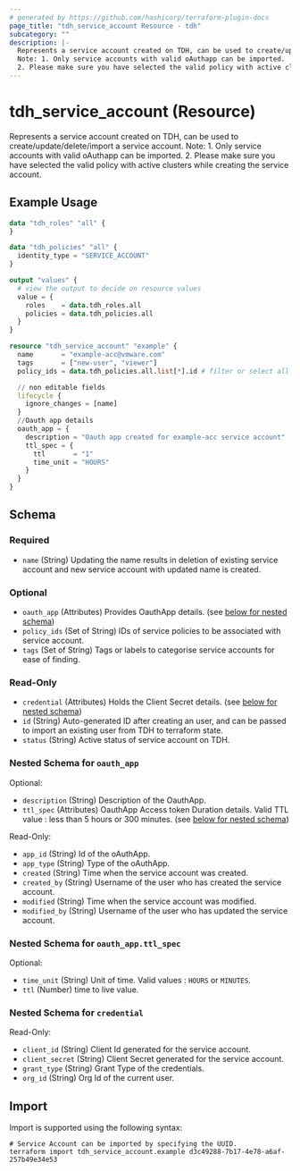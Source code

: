 ```yaml
---
# generated by https://github.com/hashicorp/terraform-plugin-docs
page_title: "tdh_service_account Resource - tdh"
subcategory: ""
description: |-
  Represents a service account created on TDH, can be used to create/update/delete/import a service account.
  Note: 1. Only service accounts with valid oAuthapp can be imported.
  2. Please make sure you have selected the valid policy with active clusters while creating the service account.
---
```


# tdh_service_account (Resource)

Represents a service account created on TDH, can be used to create/update/delete/import a service account.
Note: 1. Only service accounts with valid oAuthapp can be imported.
2. Please make sure you have selected the valid policy with active clusters while creating the service account.

## Example Usage

```terraform
data "tdh_roles" "all" {
}

data "tdh_policies" "all" {
  identity_type = "SERVICE_ACCOUNT"
}

output "values" {
  # view the output to decide on resource values
  value = {
    roles    = data.tdh_roles.all
    policies = data.tdh_policies.all
  }
}

resource "tdh_service_account" "example" {
  name       = "example-acc@vmware.com"
  tags       = ["new-user", "viewer"]
  policy_ids = data.tdh_policies.all.list[*].id # filter or select all policies

  // non editable fields
  lifecycle {
    ignore_changes = [name]
  }
  //Oauth app details
  oauth_app = {
    description = "Oauth app created for example-acc service account"
    ttl_spec = {
      ttl       = "1"
      time_unit = "HOURS"
    }
  }
}
```

<!-- schema generated by tfplugindocs -->
## Schema

### Required

- `name` (String) Updating the name results in deletion of existing service account and new service account with updated name is created.

### Optional

- `oauth_app` (Attributes) Provides OauthApp details. (see [below for nested schema](#nestedatt--oauth_app))
- `policy_ids` (Set of String) IDs of service policies to be associated with service account.
- `tags` (Set of String) Tags or labels to categorise service accounts for ease of finding.

### Read-Only

- `credential` (Attributes) Holds the Client Secret details. (see [below for nested schema](#nestedatt--credential))
- `id` (String) Auto-generated ID after creating an user, and can be passed to import an existing user from TDH to terraform state.
- `status` (String) Active status of service account on TDH.

<a id="nestedatt--oauth_app"></a>
### Nested Schema for `oauth_app`

Optional:

- `description` (String) Description of the OauthApp.
- `ttl_spec` (Attributes) OauthApp Access token Duration details. Valid TTL value : less than 5 hours or 300 minutes. (see [below for nested schema](#nestedatt--oauth_app--ttl_spec))

Read-Only:

- `app_id` (String) Id of the oAuthApp.
- `app_type` (String) Type of the oAuthApp.
- `created` (String) Time when the service account was created.
- `created_by` (String) Username of the user who has created the service account.
- `modified` (String) Time when the service account was modified.
- `modified_by` (String) Username of the user who has updated the service account.

<a id="nestedatt--oauth_app--ttl_spec"></a>
### Nested Schema for `oauth_app.ttl_spec`

Optional:

- `time_unit` (String) Unit of time. Valid values : `HOURS` or `MINUTES`.
- `ttl` (Number) time to live value.



<a id="nestedatt--credential"></a>
### Nested Schema for `credential`

Read-Only:

- `client_id` (String) Client Id generated for the service account.
- `client_secret` (String) Client Secret generated for the service account.
- `grant_type` (String) Grant Type of the credentials.
- `org_id` (String) Org Id of the current user.

## Import

Import is supported using the following syntax:

```shell
# Service Account can be imported by specifying the UUID.
terraform import tdh_service_account.example d3c49288-7b17-4e78-a6af-257b49e34e53
```
